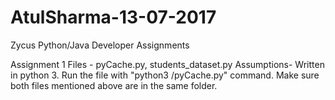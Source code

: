 # AtulSharma-13-07-2017
Zycus Python/Java Developer Assignments


Assignment 1
Files - pyCache.py, students_dataset.py
Assumptions-
Written in python 3. Run the file with "python3 <FilePath>/pyCache.py" command. Make sure both files mentioned above are in the same folder.


